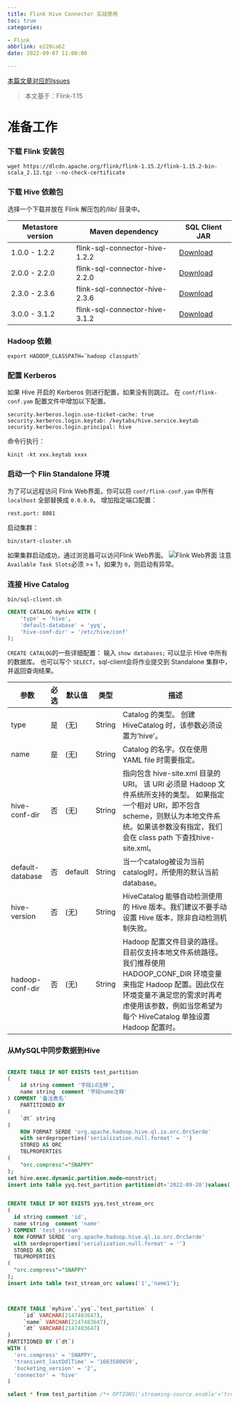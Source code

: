 ```yaml
---
title: Flink Hive Connector 实战使用
toc: true
categories:

- Flink
abbrlink: e220ca62
date: 2022-09-07 11:00:00

---
```

[本篇文章对应的Issues](https://github.com/Code-dm/Re-learning-Java/issues/11)
<!-- more -->
> 本文基于：Flink-1.15

# 准备工作

### 下载 Flink 安装包

```shell
wget https://dlcdn.apache.org/flink/flink-1.15.2/flink-1.15.2-bin-scala_2.12.tgz --no-check-certificate
```

### 下载 Hive 依赖包

选择一个下载并放在 Flink 解压包的/lib/ 目录中。

| Metastore version | Maven dependency               | SQL Client JAR                                                                                                                                              |
|-------------------|--------------------------------|-------------------------------------------------------------------------------------------------------------------------------------------------------------|
| 1.0.0 - 1.2.2     | flink-sql-connector-hive-1.2.2 | [Download](https://repo.maven.apache.org/maven2/org/apache/flink/flink-sql-connector-hive-1.2.2_2.12/1.15.2/flink-sql-connector-hive-1.2.2_2.12-1.15.2.jar) |
| 2.0.0 - 2.2.0     | flink-sql-connector-hive-2.2.0 | [Download](https://repo.maven.apache.org/maven2/org/apache/flink/flink-sql-connector-hive-2.2.0_2.12/1.15.2/flink-sql-connector-hive-2.2.0_2.12-1.15.2.jar) |
| 2.3.0 - 2.3.6     | flink-sql-connector-hive-2.3.6 | [Download](https://repo.maven.apache.org/maven2/org/apache/flink/flink-sql-connector-hive-2.3.6_2.12/1.15.2/flink-sql-connector-hive-2.3.6_2.12-1.15.2.jar) |
| 3.0.0 - 3.1.2     | flink-sql-connector-hive-3.1.2 | [Download](https://repo.maven.apache.org/maven2/org/apache/flink/flink-sql-connector-hive-3.1.2_2.12/1.15.2/flink-sql-connector-hive-3.1.2_2.12-1.15.2.jar) |

### Hadoop 依赖

```shell
export HADOOP_CLASSPATH=`hadoop classpath`
```

### 配置 Kerberos

如果 Hive 开启的 Kerberos 则进行配置，如果没有则跳过。
在 `conf/flink-conf.yam` 配置文件中增加以下配置。

```
security.kerberos.login.use-ticket-cache: true
security.kerberos.login.keytab: /keytabs/hive.service.keytab
security.kerberos.login.principal: hive
```

命令行执行：

```shell
kinit -kt xxx.keytab xxxx
```

### 启动一个 Flin Standalone 环境

为了可以远程访问 Flink Web界面，你可以将 `conf/flink-conf.yam` 中所有 `localhost` 全部替换成 `0.0.0.0`。
增加指定端口配置：

```
rest.port: 8081
```

启动集群：

```shell
bin/start-cluster.sh
```

如果集群启动成功，通过浏览器可以访问Flink Web界面。
![Flink Web界面](https://codedm.oss-cn-hangzhou.aliyuncs.com/images/20220907/f5815234be584c95a22b20cd288e5841.png?x-oss-process=style/codedm)
注意`Available Task Slots`必须 >= 1，如果为 `0`，则启动有异常。

### 连接 Hive Catalog

```shell
bin/sql-client.sh
```

```sql
CREATE CATALOG myhive WITH (
    'type' = 'hive',
    'default-database' = 'yyq',
    'hive-conf-dir' = '/etc/hive/conf'
);
```

`CREATE CATALOG`的一些详细配置：
输入 `show databases;` 可以显示 Hive 中所有的数据库。
也可以写个 `SELECT`，sql-client会将作业提交到 Standalone 集群中，并返回查询结果。

| 参数               | 必选  | 默认值     | 类型     | 描述                                                                                                                                       |
|------------------|-----|---------|--------|------------------------------------------------------------------------------------------------------------------------------------------|
| type             | 是   | (无)     | String | Catalog 的类型。 创建 HiveCatalog 时，该参数必须设置为'hive'。                                                                                            |
| name             | 是   | (无)     | String | Catalog 的名字。仅在使用 YAML file 时需要指定。                                                                                                        |
| hive-conf-dir    | 否   | (无)     | String | 指向包含 hive-site.xml 目录的 URI。 该 URI 必须是 Hadoop 文件系统所支持的类型。 如果指定一个相对 URI，即不包含 scheme，则默认为本地文件系统。如果该参数没有指定，我们会在 class path 下查找hive-site.xml。 |
| default-database | 否   | default | String | 当一个catalog被设为当前catalog时，所使用的默认当前database。                                                                                                |
| hive-version     | 否   | (无)     | String | HiveCatalog 能够自动检测使用的 Hive 版本。我们建议不要手动设置 Hive 版本，除非自动检测机制失败。                                                                             |
| hadoop-conf-dir  | 否   | (无)     | String | Hadoop 配置文件目录的路径。目前仅支持本地文件系统路径。我们推荐使用 HADOOP_CONF_DIR 环境变量来指定 Hadoop 配置。因此仅在环境变量不满足您的需求时再考虑使用该参数，例如当您希望为每个 HiveCatalog 单独设置 Hadoop 配置时。  |

### 从MySQL中同步数据到Hive

```sql

CREATE TABLE IF NOT EXISTS test_partition
(
    id string comment '字段id注释',
    name string  comment '字段name注释'
) COMMENT '备注表名'
    PARTITIONED BY
(
    `dt` string
)
    ROW FORMAT SERDE 'org.apache.hadoop.hive.ql.io.orc.OrcSerde'
    with serdeproperties('serialization.null.format' = '')
    STORED AS ORC
    TBLPROPERTIES
(
    "orc.compress"="SNAPPY"
);
set hive.exec.dynamic.partition.mode=nonstrict;
insert into table yyq.test_partition partition(dt='2022-09-20')values('4','test_partition');


CREATE TABLE IF NOT EXISTS yyq.test_stream_orc
(
  id string comment 'id',
  name string  comment 'name'
) COMMENT 'test_stream'
  ROW FORMAT SERDE 'org.apache.hadoop.hive.ql.io.orc.OrcSerde'
  with serdeproperties('serialization.null.format' = '')
  STORED AS ORC
  TBLPROPERTIES
(
  "orc.compress"="SNAPPY"
);
insert into table test_stream_orc values('1','name1');



CREATE TABLE `myhive`.`yyq`.`test_partition` (
     `id` VARCHAR(2147483647),
     `name` VARCHAR(2147483647),
     `dt` VARCHAR(2147483647)
) 
PARTITIONED BY (`dt`)
WITH (
  'orc.compress' = 'SNAPPY',
  'transient_lastDdlTime' = '1663580859',
  'bucketing_version' = '2',
  'connector' = 'hive'
)

select * from test_partition /*+ OPTIONS('streaming-source.enable'='true','streaming-source.monitor-interval'='10s') */;
```